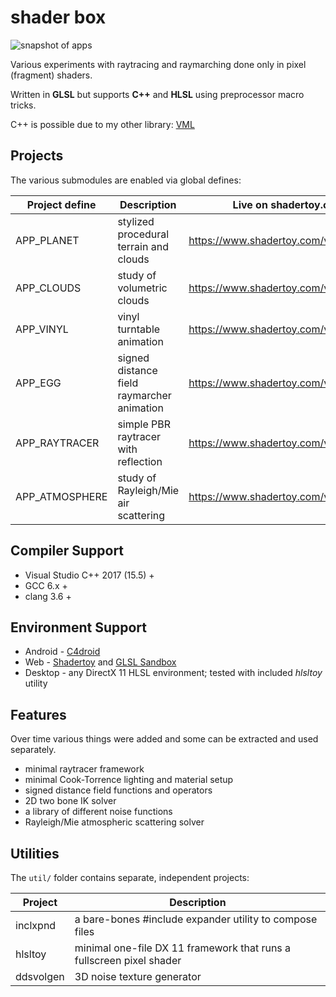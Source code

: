 # shader box
![snapshot of apps](http://i.imgur.com/JEuXZii.png)

Various experiments with raytracing and
raymarching done only in pixel (fragment) shaders.

Written in **GLSL** but supports **C++** and **HLSL** using preprocessor macro tricks.

C++ is possible due to my other library: [VML](https://github.com/valentingalea/vml)

## Projects
The various submodules are enabled via global defines:

Project define | Description                                        | Live on shadertoy.com
---------------|----------------------------------------------------|-------------------------
APP_PLANET     | stylized procedural terrain and clouds             | https://www.shadertoy.com/view/ldyXRw
APP_CLOUDS     | study of volumetric clouds                         | https://www.shadertoy.com/view/XtBXDw
APP_VINYL      | vinyl turntable animation                          | https://www.shadertoy.com/view/XtG3DD
APP_EGG        | signed distance field raymarcher animation         | https://www.shadertoy.com/view/MlsGDf
APP_RAYTRACER  | simple PBR raytracer with reflection               | https://www.shadertoy.com/view/Xl2XW1
APP_ATMOSPHERE | study of Rayleigh/Mie air scattering               | https://www.shadertoy.com/view/XtBXDz

## Compiler Support
* Visual Studio C++ 2017 (15.5) +
* GCC 6.x +
* clang 3.6 +

## Environment Support
* Android - [C4droid](https://play.google.com/store/apps/details?id=com.n0n3m4.droidc&hl=en_GB)
* Web - [Shadertoy](https://www.shadertoy.com/) and [GLSL Sandbox](http://glslsandbox.com/)
* Desktop - any DirectX 11 HLSL environment; tested with included _hlsltoy_ utility 

## Features
Over time various things were added and some
can be extracted and used separately.

* minimal raytracer framework
* minimal Cook-Torrence lighting and material setup
* signed distance field functions and operators
* 2D two bone IK solver
* a library of different noise functions
* Rayleigh/Mie atmospheric scattering solver

## Utilities
The `util/` folder contains separate, independent projects:

Project   | Description
----------|-----------------------------------------------------------------------------------
inclxpnd  | a bare-bones #include expander utility to compose files
hlsltoy   | minimal one-file DX 11 framework that runs a fullscreen pixel shader
ddsvolgen | 3D noise texture generator
